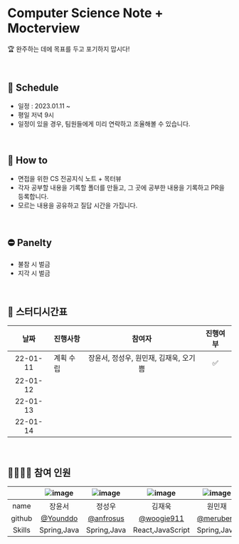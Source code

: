 # Computer Science Note + Mocterview 
🏆 완주하는 데에 목표를 두고 포기하지 맙시다!

<br>

## 📆 Schedule
* 일정 : 2023.01.11 ~ 
* 평일 저녁 9시
* 일정이 있을 경우, 팀원들에게 미리 연락하고 조율해볼 수 있습니다.

<br>

## 📃 How to 
* 면접을 위한 CS 전공지식 노트 + 목터뷰
* 각자 공부할 내용을 기록할 폴더를 만들고, 그 곳에 공부한 내용을 기록하고 PR을 등록합니다.
* 모르는 내용을 공유하고 질답 시간을 가집니다.

<br>

## ⛔ Panelty
* 불참 시 벌금
* 지각 시 벌금

<br>

## 📌 스터디시간표
|날짜|진행사항|참여자|진행여부|
|:---:|:---|:---:|:---:|
|22-01-11| 계획 수립 |장윤서, 정성우, 원민재, 김재욱, 오기쁨|✅|
|22-01-12| |||
|22-01-13| |||
|22-01-14| |||

<br>

## 👨‍👩‍👧‍👧 참여 인원

||![image](https://user-images.githubusercontent.com/99253403/211563396-1939db91-d2cb-4d57-a51d-5f388cc86b1e.png)|![image](https://user-images.githubusercontent.com/99253403/211563364-98d1cfa8-f1e4-46cd-a823-c9603e266dc2.png)|![image](https://user-images.githubusercontent.com/99253403/211563333-3fb8c5f0-3aac-49d2-99fe-b77f73d129f0.png)|![image](https://user-images.githubusercontent.com/99253403/211563287-77877c84-2ca6-4af6-a907-7b76f7b9d5cf.png)|
|:---:|:---:|:---:|:---:|:---:|
|name|장윤서|정성우|김재욱|원민재|
|github|[@Younddo](https://github.com/Younddo)|[@anfrosus](https://github.com/anfrosus)|[@woogie911](https://github.com/WooGie911)|[@meruberu](https://github.com/meruberu)|
|Skills|Spring,Java|Spring,Java|React,JavaScript|Spring,Java|
